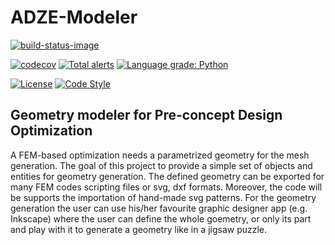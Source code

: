 # ADZE-Modeler

[![build-status-image]][travis]

[build-status-image]: https://travis-ci.com/tamasorosz/adze-modeler.svg?branch=main
[travis]: https://travis-ci.com/github/tamasorosz/adze-modeler
[![codecov](https://codecov.io/gh/tamasorosz/adze-modeler/branch/main/graph/badge.svg?token=zH6pBqqnid)](https://codecov.io/gh/tamasorosz/adze-modeler)
[![Total alerts](https://img.shields.io/lgtm/alerts/g/tamasorosz/artap-segment.svg?logo=lgtm&logoWidth=18)](https://lgtm.com/projects/g/tamasorosz/artap-segment/alerts/)
[![Language grade: Python](https://img.shields.io/lgtm/grade/python/g/tamasorosz/artap-segment.svg?logo=lgtm&logoWidth=18)](https://lgtm.com/projects/g/tamasorosz/artap-segment/context:python)

[![License](https://badgen.net/github/license/tamasorosz/artap-segment?labelColor=2e3a44&label=License)](https://github.com/tamasorosz/artap-segment/master/LICENSE)
[![Code Style](https://badgen.net/badge/Code%20Style/black?labelColor=2e3a44&color=000000)](https://github.com/psf/black)


## Geometry modeler for Pre-concept Design Optimization

A FEM-based optimization needs a parametrized geometry for the mesh generation. The goal of this project to provide a 
simple set of objects and entities for geometry generation. The defined geometry can be exported for many FEM codes scripting files or svg, dxf formats. 
Moreover, the code will be supports the importation of hand-made svg patterns. For the geometry generation the user can use his/her favourite graphic designer app (e.g. Inkscape) where the user can define the whole goemetry,
or only its part and play with it to generate a geometry like in a jigsaw puzzle. 

